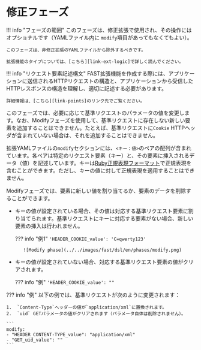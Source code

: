 [link-points]:          points/intro.md
[link-ruby-regexp]:     http://ruby-doc.org/core-2.6.1/doc/regexp_rdoc.html
[link-ext-logic]:       logic.md

[img-modify]:           ../../images/fast/dsl/common/phases/modify.png

# 修正フェーズ

!!! info "フェーズの範囲"
    このフェーズは、修正拡張で使用され、その操作にはオプショナルです（YAMLファイル内に `modify`項目があってもなくてもよい）。

    このフェーズは、非修正拡張のYAMLファイルから除外するべきです。

    拡張機能のタイプについては、[こちら][link-ext-logic]で詳しく読んでください。

!!! info "リクエスト要素記述構文"
    FAST拡張機能を作成する際には、アプリケーションに送信されるHTTPリクエストの構造と、アプリケーションから受信したHTTPレスポンスの構造を理解し、適切に記述する必要があります。

    詳細情報は、[こちら][link-points]のリンク先でご覧ください。

 このフェーズでは、必要に応じて基準リクエストのパラメータの値を変更します。なお、Modifyフェーズを使用して、基準リクエストに存在しない新しい要素を追加することはできません。たとえば、基準リクエストに`Cookie` HTTPヘッダが含まれていない場合は、それを追加することはできません。

拡張YAMLファイルの`modify`セクションには、`<キー：値>`のペアの配列が含まれています。各ペアは特定のリクエスト要素（キー）と、その要素に挿入されるデータ（値）を記述しています。キーは[Ruby正規表現フォーマット][link-ruby-regexp]で正規表現を含むことができます。ただし、キーの値に対して正規表現を適用することはできません。

Modifyフェーズでは、要素に新しい値を割り当てるか、要素のデータを削除することができます。

* キーの値が設定されている場合、その値は対応する基準リクエスト要素に割り当てられます。基準リクエストにキーに対応する要素がない場合、新しい要素の挿入は行われません。

     ??? info "例1"
        `'HEADER_COOKIE_value': 'C=qwerty123'`

         ![Modify phase](../../images/fast/dsl/en/phases/modify.png)

* キーの値が設定されていない場合、対応する基準リクエスト要素の値がクリアされます。

    ??? info "例"
        `'HEADER_COOKIE_value': ""`

??? info "例"
    以下の例では、基準リクエストが次のように変更されます：

    1.  `Content-Type`ヘッダーの値が`application/xml`に置換されます。
    2.  `uid` GETパラメータの値がクリアされます（パラメータ自体は削除されません）。

    ```
    modify:
    - "HEADER_CONTENT-TYPE_value": "application/xml"
    - "GET_uid_value": ""
    ```